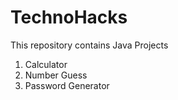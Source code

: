 # TechnoHacks
This repository contains Java Projects
1. Calculator
2. Number Guess
3. Password Generator
